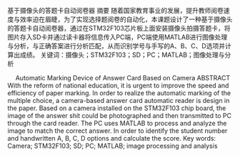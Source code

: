 基于摄像头的答题卡自动阅卷器
摘要
    随着国家教育事业的发展，提升教师阅卷速度与效率迫在眉睫，为了实现选择题阅卷的自动化，本课题设计了一种基于摄像头的答题卡自动阅卷器，通过在STM32F103芯片板上面安装摄像头拍摄答题卡，将图片存入SD卡并通过读卡器将信息传入PC端，PC端使用MATLAB进行图像处理与分析，与正确答案进行分析匹配，从而识别学号与手写的A、B、C、D选项并计算出成绩。
关键词：摄像头；STM32F103；SD；PC；MATLAB；图像处理与分析

 
Automatic Marking Device of  Answer Card Based on Camera
ABSTRACT
With the reform of national education, it is urgent to improve the speed and efficiency of paper marking. In order to realize the automatic marking of the multiple choice, a camera-based answer card automatic reader is design in the paper. 
Based on a camera installed on the STM32F103 chip board, the image of the answer shit could be photographed and then transmitted to PC through the card reader. The PC uses MATLAB to process and analyze the image to match the correct answer. In order to identify the student number and handwritten A, B, C, D options and calculate the score.
Key words: Camera; STM32F103; SD; PC; MATLAB; image processing and analysis 
